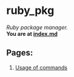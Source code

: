 # ruby_pkg
*Ruby package manager.*  
**You are at [index.md](index.md)**

## Pages:
1. [Usage of commands](usage.md)